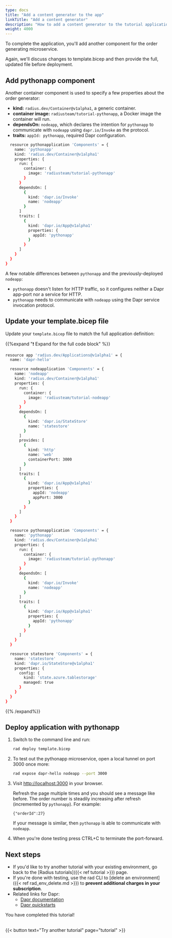 ```yaml
---
type: docs
title: "Add a content generator to the app"
linkTitle: "Add a content generator"
description: "How to add a content generator to the tutorial application"
weight: 4000
---
```



To complete the application, you'll add another component for the order generating microservice. 

Again, we'll discuss changes to template.bicep and then provide the full, updated file before deployment.

## Add pythonapp component
Another container component is used to specify a few properties about the order generator: 

- **kind:** `radius.dev/Container@v1alpha1`, a generic container. 
- **container image:** `radiusteam/tutorial-pythonapp`, a Docker image the container will run.
- **dependsOn:** `nodeapp`, which declares the intention for `pythonapp` to communicate with `nodeapp` using `dapr.io/Invoke` as the protocol.
- **traits:** `appId: pythonapp`, required Dapr configuration. 

```sh
  resource pythonapplication 'Components' = {
    name: 'pythonapp'
    kind: 'radius.dev/Container@v1alpha1'
    properties: {
      run: {
        container: {
          image: 'radiusteam/tutorial-pythonapp'
        }
      }
      dependsOn: [
        {
          kind: 'dapr.io/Invoke'
          name: 'nodeapp'
        }
      ]
      traits: [
        {
          kind: 'dapr.io/App@v1alpha1'
          properties: {
            appId: 'pythonapp'
          }
        }
      ]
    }
  }
}
```

A few notable differences between `pythonapp` and the previously-deployed `nodeapp`:

- `pythonapp` doesn't listen for HTTP traffic, so it configures neither a Dapr app-port nor a service for HTTP.
- `pythonapp` needs to communicate with `nodeapp` using the Dapr service invocation protocol.

## Update your template.bicep file 

Update your `template.bicep` file to match the full application definition:

{{%expand "❗️ Expand for the full code block" %}}
```sh
resource app 'radius.dev/Applications@v1alpha1' = {
  name: 'dapr-hello'

  resource nodeapplication 'Components' = {
    name: 'nodeapp'
    kind: 'radius.dev/Container@v1alpha1'
    properties: {
      run: {
        container: {
          image: 'radiusteam/tutorial-nodeapp'
        }
      }
      dependsOn: [
        {
          kind: 'dapr.io/StateStore'
          name: 'statestore'
        }
      ]
      provides: [
        {
          kind: 'http'
          name: 'web'
          containerPort: 3000
        }
      ]
      traits: [
        {
          kind: 'dapr.io/App@v1alpha1'
          properties: {
            appId: 'nodeapp'
            appPort: 3000
          }
        }
      ]
    }
  }

  resource pythonapplication 'Components' = {
    name: 'pythonapp'
    kind: 'radius.dev/Container@v1alpha1'
    properties: {
      run: {
        container: {
          image: 'radiusteam/tutorial-pythonapp'
        }
      }
      dependsOn: [
        {
          kind: 'dapr.io/Invoke'
          name: 'nodeapp'
        }
      ]
      traits: [
        {
          kind: 'dapr.io/App@v1alpha1'
          properties: {
            appId: 'pythonapp'
          }
        }
      ]
    }
  }

  resource statestore 'Components' = {
    name: 'statestore'
    kind: 'dapr.io/StateStore@v1alpha1'
    properties: {
      config: {
        kind: 'state.azure.tablestorage'
        managed: true
      }
    }
  }
}
```
{{% /expand%}}  
  
## Deploy application with pythonapp

1. Switch to the command line and run:

   ```sh
   rad deploy template.bicep
   ```

1. To test out the pythonapp microservice, open a local tunnel on port 3000 once more:

   ```sh
   rad expose dapr-hello nodeapp --port 3000
   ```

1. Visit [http://localhost:3000](http://localhost:3000) in your browser.

   Refresh the page multiple times and you should see a message like before. The order number is steadily increasing after refresh (incremented by `pythonapp`). For example:

   `{"orderId":27}`

   If your message is similar, then `pythonapp` is able to communicate with `nodeapp`. 

1. When you're done testing press CTRL+C to terminate the port-forward. 

## Next steps

- If you'd like to try another tutorial with your existing environment, go back to the [Radius tutorials]({{< ref tutorial >}}) page. 
- If you're done with testing, use the rad CLI to [delete an environment]({{< ref rad_env_delete.md >}}) to **prevent additional charges in your subscription**. 
- Related links for Dapr:
  - [Dapr documentation](https://docs.dapr.io/)
  - [Dapr quickstarts](https://github.com/dapr/quickstarts/tree/v1.0.0/hello-world)

You have completed this tutorial!

<br>{{< button text="Try another tutorial" page="tutorial" >}}